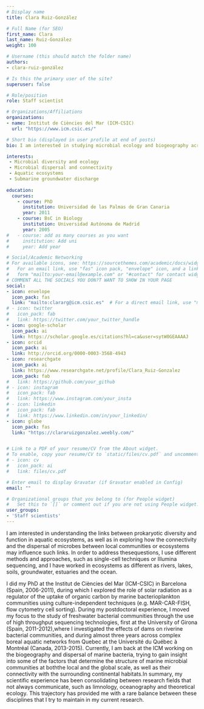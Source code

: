```yaml
---
# Display name
title: Clara Ruiz-González

# Full Name (for SEO)
first_name: Clara
last_name: Ruiz-González
weight: 100

# Username (this should match the folder name)
authors:
- clara-ruiz-gonzález

# Is this the primary user of the site?
superuser: false

# Role/position
role: Staff scientist

# Organizations/Affiliations
organizations:
- name: Institut de Ciències del Mar (ICM-CSIC)
  url: "https://www.icm.csic.es/"

# Short bio (displayed in user profile at end of posts)
bio: I am interested in studying microbial ecology and biogeography across terrestrial, freshwater and marine ecosystems

interests:
 - Microbial diversity and ecology
 - Microbial dispersal and connectivity
 - Aquatic ecosystems
 - Submarine groundwater discharge
 
education:
  courses:
    - course: PhD
      institution: Universidad de las Palmas de Gran Canaria
      year: 2011
    - course: BsC in Biology
      institution: Universidad Autónoma de Madrid
      year: 2005
#   - course: add as many courses as you want
#     institution: Add uni
#     year: Add year

# Social/Academic Networking
# For available icons, see: https://sourcethemes.com/academic/docs/widgets/#icons
#   For an email link, use "fas" icon pack, "envelope" icon, and a link in the
#   form "mailto:your-email@example.com" or "#contact" for contact widget.
# COMMENT ALL THE SOCIALS YOU DON?T WANT TO SHOW IN YOUR PAGE
social:
- icon: envelope
  icon_pack: fas
  link: "mailto:clararg@icm.csic.es"  # For a direct email link, use "mailto:test@example.org".
# - icon: twitter
#   icon_pack: fab
#   link: https://twitter.com/your_twitter_handle
- icon: google-scholar
  icon_pack: ai
  link: https://scholar.google.es/citations?hl=ca&user=sytW0GEAAAAJ
- icon: orcid
  icon_pack: ai
  link: http://orcid.org/0000-0003-3568-4943
- icon: researchgate
  icon_pack: ai
  link: https://www.researchgate.net/profile/Clara_Ruiz-Gonzalez
  icon_pack: fab
#   link: https://github.com/your_github
# - icon: instagram
#   icon_pack: fab
#   link: https://www.instagram.com/your_insta
# - icon: linkedin
#   icon_pack: fab
#   link: https://www.linkedin.com/in/your_linkedin/
- icon: globe
  icon_pack: fas
  link: "https://clararuizgonzalez.weebly.com/"


# Link to a PDF of your resume/CV from the About widget.
# To enable, copy your resume/CV to `static/files/cv.pdf` and uncomment the lines below.
# - icon: cv
#   icon_pack: ai
#   link: files/cv.pdf

# Enter email to display Gravatar (if Gravatar enabled in Config)
email: ""

# Organizational groups that you belong to (for People widget)
#   Set this to `[]` or comment out if you are not using People widget.
user_groups:
- 'Staff scientists'
---
```



I am interested in understanding the links between prokaryotic diversity and function in aquatic ecosystems, as well as in exploring how the connectivity and the dispersal of microbes between local communities or ecosystems may influence such links. In order to address thesequestions, I use different methods and approaches, such as single-cell techniques or Illumina sequencing, and I have worked in ecosystems as different as rivers, lakes, soils, groundwater, estuaries and the ocean.

I did my PhD at the Institut de Ciències del Mar (ICM-CSIC) in Barcelona (Spain, 2006-2011), during which I explored the role of solar radiation as a regulator of the uptake of organic carbon by marine bacterioplankton communities using culture-independent techniques (e.g. MAR-CAR-FISH, flow cytometry cell sorting). During my postdoctoral experience, I moved my focus to the study of freshwater bacterial communities through the use of high throughput sequencing technologies, first at the University of Girona (Spain, 2011-2012),where I investigated the effects of dams on riverine bacterial communities, and during almost three years across complex boreal aquatic networks from Quebec at the Université du Québec à Montréal (Canada, 2013-2015). Currently, I am back at the ICM working on the biogeography and dispersal of marine bacteria, trying to gain insight into some of the factors that determine the structure of marine microbial communities at boththe local and the global scale, as well as their connectivity with the surrounding continental habitats.In summary, my scientific experience has been consolidating between research fields that not always communicate, such as limnology, oceanography and theoretical ecology. This trajectory has provided me with a rare balance between these disciplines that I try to maintain in my current research.

